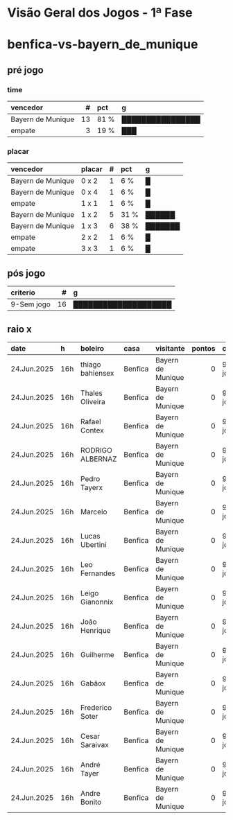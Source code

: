 # Visão Geral dos Jogos - 1ª Fase

# benfica-vs-bayern_de_munique

## pré jogo

### time

| vencedor          |   # | pct   | g                |
|:------------------|----:|:------|:-----------------|
| Bayern de Munique |  13 | 81 %  | ████████████████ |
| empate            |   3 | 19 %  | ███              |

### placar

| vencedor          | placar   |   # | pct   | g       |
|:------------------|:---------|----:|:------|:--------|
| Bayern de Munique | 0 x 2    |   1 | 6 %   | █       |
| Bayern de Munique | 0 x 4    |   1 | 6 %   | █       |
| empate            | 1 x 1    |   1 | 6 %   | █       |
| Bayern de Munique | 1 x 2    |   5 | 31 %  | ██████  |
| Bayern de Munique | 1 x 3    |   6 | 38 %  | ███████ |
| empate            | 2 x 2    |   1 | 6 %   | █       |
| empate            | 3 x 3    |   1 | 6 %   | █       |

## pós jogo

| criterio   |   # | g                    |
|:-----------|----:|:---------------------|
| 9-Sem jogo |  16 | ████████████████████ |

## raio x

| date        | h   | boleiro          | casa    | visitante         |   pontos | criteiro   | bol_placar   | bol_time          | real_placar   | real_time   |
|:------------|:----|:-----------------|:--------|:------------------|---------:|:-----------|:-------------|:------------------|:--------------|:------------|
| 24.Jun.2025 | 16h | thiago bahiensex | Benfica | Bayern de Munique |        0 | 9-Sem jogo | 1 x 3        | Bayern de Munique | <NA> x <NA>   | empate      |
| 24.Jun.2025 | 16h | Thales Oliveira  | Benfica | Bayern de Munique |        0 | 9-Sem jogo | 0 x 2        | Bayern de Munique | <NA> x <NA>   | empate      |
| 24.Jun.2025 | 16h | Rafael Contex    | Benfica | Bayern de Munique |        0 | 9-Sem jogo | 1 x 3        | Bayern de Munique | <NA> x <NA>   | empate      |
| 24.Jun.2025 | 16h | RODRIGO ALBERNAZ | Benfica | Bayern de Munique |        0 | 9-Sem jogo | 1 x 2        | Bayern de Munique | <NA> x <NA>   | empate      |
| 24.Jun.2025 | 16h | Pedro Tayerx     | Benfica | Bayern de Munique |        0 | 9-Sem jogo | 3 x 3        | empate            | <NA> x <NA>   | empate      |
| 24.Jun.2025 | 16h | Marcelo          | Benfica | Bayern de Munique |        0 | 9-Sem jogo | 1 x 3        | Bayern de Munique | <NA> x <NA>   | empate      |
| 24.Jun.2025 | 16h | Lucas Ubertini   | Benfica | Bayern de Munique |        0 | 9-Sem jogo | 0 x 4        | Bayern de Munique | <NA> x <NA>   | empate      |
| 24.Jun.2025 | 16h | Leo Fernandes    | Benfica | Bayern de Munique |        0 | 9-Sem jogo | 1 x 2        | Bayern de Munique | <NA> x <NA>   | empate      |
| 24.Jun.2025 | 16h | Leigo Gianonnix  | Benfica | Bayern de Munique |        0 | 9-Sem jogo | 1 x 2        | Bayern de Munique | <NA> x <NA>   | empate      |
| 24.Jun.2025 | 16h | João Henrique    | Benfica | Bayern de Munique |        0 | 9-Sem jogo | 1 x 2        | Bayern de Munique | <NA> x <NA>   | empate      |
| 24.Jun.2025 | 16h | Guilherme        | Benfica | Bayern de Munique |        0 | 9-Sem jogo | 1 x 3        | Bayern de Munique | <NA> x <NA>   | empate      |
| 24.Jun.2025 | 16h | Gabãox           | Benfica | Bayern de Munique |        0 | 9-Sem jogo | 1 x 1        | empate            | <NA> x <NA>   | empate      |
| 24.Jun.2025 | 16h | Frederico Soter  | Benfica | Bayern de Munique |        0 | 9-Sem jogo | 2 x 2        | empate            | <NA> x <NA>   | empate      |
| 24.Jun.2025 | 16h | Cesar Saraivax   | Benfica | Bayern de Munique |        0 | 9-Sem jogo | 1 x 2        | Bayern de Munique | <NA> x <NA>   | empate      |
| 24.Jun.2025 | 16h | André Tayer      | Benfica | Bayern de Munique |        0 | 9-Sem jogo | 1 x 3        | Bayern de Munique | <NA> x <NA>   | empate      |
| 24.Jun.2025 | 16h | Andre Bonito     | Benfica | Bayern de Munique |        0 | 9-Sem jogo | 1 x 3        | Bayern de Munique | <NA> x <NA>   | empate      |